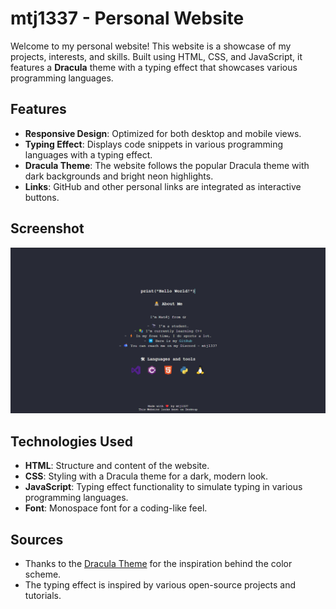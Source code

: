 # mtj1337 - Personal Website

Welcome to my personal website! This website is a showcase of my projects, interests, and skills. Built using HTML, CSS, and JavaScript, it features a **Dracula** theme with a typing effect that showcases various programming languages. 

## Features
- **Responsive Design**: Optimized for both desktop and mobile views.
- **Typing Effect**: Displays code snippets in various programming languages with a typing effect.
- **Dracula Theme**: The website follows the popular Dracula theme with dark backgrounds and bright neon highlights.
- **Links**: GitHub and other personal links are integrated as interactive buttons.

## Screenshot

![Website Screenshot](screenshot.png) <!-- Optional: Upload a screenshot of the website and reference it here -->

## Technologies Used
- **HTML**: Structure and content of the website.
- **CSS**: Styling with a Dracula theme for a dark, modern look.
- **JavaScript**: Typing effect functionality to simulate typing in various programming languages.
- **Font**: Monospace font for a coding-like feel.

## Sources
- Thanks to the [Dracula Theme](https://draculatheme.com/) for the inspiration behind the color scheme.
- The typing effect is inspired by various open-source projects and tutorials.
